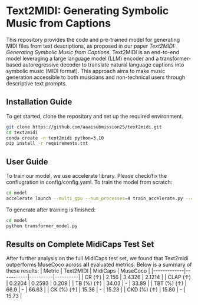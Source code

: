 # Text2MIDI: Generating Symbolic Music from Captions
This repository provides the code and pre-trained model for generating MIDI files from text descriptions, as proposed in our paper *Text2MIDI: Generating Symbolic Music from Captions*. Text2MIDI is an end-to-end model leveraging a large language model (LLM) encoder and a transformer-based autoregressive decoder to translate natural language captions into symbolic music (MIDI format). This approach aims to make music generation accessible to both musicians and non-technical users through descriptive text prompts.

## Installation Guide
To get started, clone the repository and set up the required environment.
```bash
git clone https://github.com/aaaisubmission25/text2midi.git
cd text2midi
conda create -n text2midi python=3.10
pip install -r requirements.txt
```
## User Guide
To train our model, we use accelerate library. Please check/fix the confiugration in config/config.yaml. To train the model from scratch:
```bash
cd model
accelerate launch --multi_gpu --num_processes=4 train_accelerate.py --config ../config.yaml
```
To generate after training is finished: 
```bash
cd model
python transformer_model.py
```
## Results on Complete MidiCaps Test Set
After further analysis on the full MidiCaps test set, we found that Text2midi outperforms MuseCoco across **all** evaluated metrics. Below is a summary of these results:
| Metric      | Text2MIDI | MidiCaps | MuseCoco |
|-------------|-----------|----------|----------|
| CR (↑)      | 2.156     | 3.4326   | 2.1214   |
| CLAP (↑)    | 0.2204    | 0.2593   | 0.209    |
| TB (%) (↑)  | 34.03     | -        | 33.89    |
| TBT (%) (↑) | 66.9      | -        | 66.63    |
| CK (%) (↑)  | 15.36     | -        | 15.23    |
| CKD (%) (↑) | 15.80     | -        | 15.73    |



